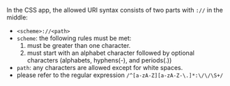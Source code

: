 In the CSS app, the allowed URI syntax consists of two parts with `://` in the middle:
- `<scheme>://<path>`
- `scheme`: the following rules must be met:
    1. must be greater than one character.
    2. must start with an alphabet character followed by optional characters (alphabets, hyphens(-), and periods(.))
- `path`: any characters are allowed except for white spaces.
- please refer to the regular expression `/^[a-zA-Z][a-zA-Z-\.]*:\/\/\S+/`